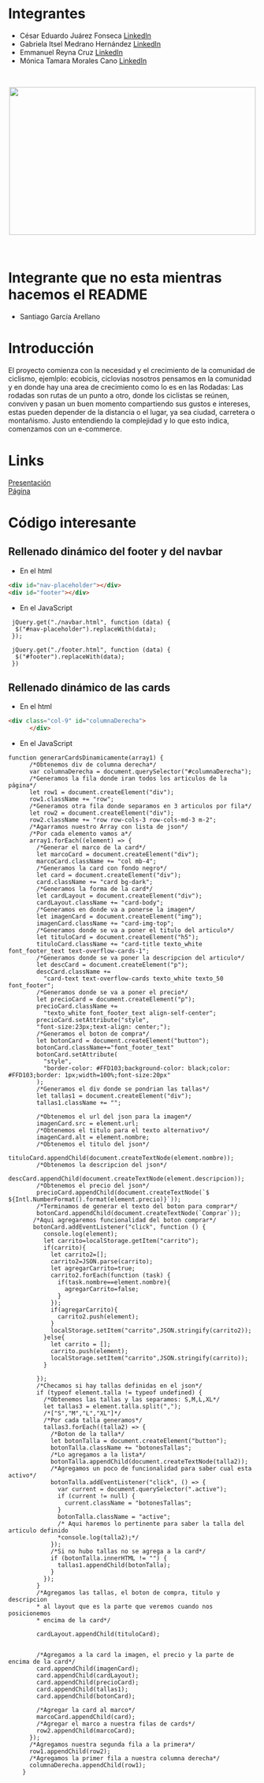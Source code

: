 # Integrantes
 - César Eduardo Juárez Fonseca  <a href=https://www.linkedin.com/in/cesare-ar/>LinkedIn</a>
 - Gabriela Itsel Medrano Hernández <a href=https://www.linkedin.com/in/gabriela-medranoh/>LinkedIn</a>
 - Emmanuel Reyna Cruz <a href=https://www.linkedin.com/in/emmanuelreynac/>LinkedIn</a>
 - Mónica Tamara Morales Cano <a href=https://www.linkedin.com/in/tamara-mc/>LinkedIn</a>
<br>
<p align="center">
<img src="assets/images/equipo/equipo.png" align="center" height="300" width="500">
</p>
<br>

# Integrante que no esta mientras hacemos el README
 - Santiago García Arellano

# Introducción

El proyecto comienza con la necesidad y el crecimiento de la comunidad de ciclismo, ejemlplo: ecobicis, ciclovias
nosotros pensamos en la comunidad y en donde hay una area de crecimiento como lo es en las Rodadas:
Las rodadas son rutas de un punto a otro, donde los ciclistas se reúnen, conviven y pasan un buen momento 
compartiendo sus gustos e intereses, estas pueden depender de la distancia o el lugar, ya sea ciudad, carretera o montañismo.
Justo entendiendo la complejidad y lo que esto indica, comenzamos con un e-commerce.


# Links

<a href=https://www.canva.com/design/DAEkO0-0KY4/Kq5z7wMLaiBtaz8LmcSX9w/edit>Presentación  </a>
<br>
<a href= https://hereden.github.io/Proyecto-integrador/>Página</a>

# Código interesante

## Rellenado dinámico del footer y del navbar

 - En el html
```HTML
<div id="nav-placeholder"></div>
<div id="footer"></div>
```
 - En el JavaScript
```JS
 jQuery.get("./navbar.html", function (data) {
  $("#nav-placeholder").replaceWith(data);
 });

 jQuery.get("./footer.html", function (data) {
  $("#footer").replaceWith(data);
 })
```


## Rellenado dinámico de las cards

 - En el html
```HTML
<div class="col-9" id="columnaDerecha">
      </div>
```
 - En el JavaScript
```JS
function generarCardsDinamicamente(array1) {
      /*Obtenemos div de columna derecha*/
      var columnaDerecha = document.querySelector("#columnaDerecha");
      /*Generamos la fila donde iran todos los articulos de la página*/
      let row1 = document.createElement("div");
      row1.className += "row";
      /*Generamos otra fila donde separamos en 3 articulos por fila*/
      let row2 = document.createElement("div");
      row2.className += "row row-cols-3 row-cols-md-3 m-2";
      /*Agarramos nuestro Array con lista de json*/
      /*Por cada elemento vamos a*/
      array1.forEach((element) => {
        /*Generar el marco de la card*/
        let marcoCard = document.createElement("div");
        marcoCard.className += "col mb-4";
        /*Generamos la card con fondo negro*/
        let card = document.createElement("div");
        card.className += "card bg-dark";
        /*Generamos la forma de la card*/
        let cardLayout = document.createElement("div");
        cardLayout.className += "card-body";
        /*Generamos en donde va a ponerse la imagen*/
        let imagenCard = document.createElement("img");
        imagenCard.className += "card-img-top";
        /*Generamos donde se va a poner el titulo del articulo*/
        let tituloCard = document.createElement("h5");
        tituloCard.className += "card-title texto_white font_footer_text text-overflow-cards-1";
        /*Generamos donde se va poner la descripcion del articulo*/
        let descCard = document.createElement("p");
        descCard.className +=
          "card-text text-overflow-cards texto_white texto_50 font_footer";
        /*Generamos donde se va a poner el precio*/
        let precioCard = document.createElement("p");
        precioCard.className +=
          "texto_white font_footer_text align-self-center";
        precioCard.setAttribute("style",
        "font-size:23px;text-align: center;");
        /*Generamos el boton de compra*/
        let botonCard = document.createElement("button");
        botonCard.className+="font_footer_text"
        botonCard.setAttribute(
          "style",
          "border-color: #FFD103;background-color: black;color: #FFD103;border: 1px;width=100%;font-size:20px"
        );
        /*Generamos el div donde se pondrian las tallas*/
        let tallas1 = document.createElement("div");
        tallas1.className += "";

        /*Obtenemos el url del json para la imagen*/
        imagenCard.src = element.url;
        /*Obtenemos el titulo para el texto alternativo*/
        imagenCard.alt = element.nombre;
        /*Obtenemos el titulo del json*/
        tituloCard.appendChild(document.createTextNode(element.nombre));
        /*Obtenemos la descripcion del json*/
        descCard.appendChild(document.createTextNode(element.descripcion));
        /*Obtenemos el precio del json*/
        precioCard.appendChild(document.createTextNode(`$ ${Intl.NumberFormat().format(element.precio)}`));
        /*Terminamos de generar el texto del boton para comprar*/
        botonCard.appendChild(document.createTextNode(`Comprar`));
       /*Aqui agregaremos funcionalidad del boton comprar*/
       botonCard.addEventListener("click", function () {
          console.log(element);
          let carrito=localStorage.getItem("carrito");
          if(carrito){
            let carrito2=[];
            carrito2=JSON.parse(carrito);
            let agregarCarrito=true;
            carrito2.forEach(function (task) {
              if(task.nombre==element.nombre){
                agregarCarrito=false;
              }
            });
            if(agregarCarrito){
              carrito2.push(element);
            }
            localStorage.setItem("carrito",JSON.stringify(carrito2));
          }else{
            let carrito = [];
            carrito.push(element);
            localStorage.setItem("carrito",JSON.stringify(carrito));
          }
          
        });
        /*Checamos si hay tallas definidas en el json*/
        if (typeof element.talla != typeof undefined) {
          /*Obtenemos las tallas y las separamos: S,M,L,XL*/
          let tallas3 = element.talla.split(",");
          /*["S","M","L","XL"]*/
          /*Por cada talla generamos*/
          tallas3.forEach((talla2) => {
            /*Boton de la talla*/
            let botonTalla = document.createElement("button");
            botonTalla.className += "botonesTallas";
            /*Lo agregamos a la lista*/
            botonTalla.appendChild(document.createTextNode(talla2));
            /*Agregamos un poco de funcionalidad para saber cual esta activo*/
            botonTalla.addEventListener("click", () => {
              var current = document.querySelector(".active");
              if (current != null) {
                current.className = "botonesTallas";
              }
              botonTalla.className = "active";
              /* Aqui haremos lo pertinente para saber la talla del articulo definido
              *console.log(talla2);*/
            });
            /*Si no hubo tallas no se agrega a la card*/
            if (botonTalla.innerHTML != "") {
              tallas1.appendChild(botonTalla);
            }
          });
        }
        /*Agregamos las tallas, el boton de compra, titulo y descripcion 
        * al layout que es la parte que veremos cuando nos posicionemos 
        * encima de la card*/
        
        cardLayout.appendChild(tituloCard);
        

        /*Agregamos a la card la imagen, el precio y la parte de encima de la card*/
        card.appendChild(imagenCard);
        card.appendChild(cardLayout);
        card.appendChild(precioCard);
        card.appendChild(tallas1);
        card.appendChild(botonCard);

        /*Agregar la card al marco*/
        marcoCard.appendChild(card);
        /*Agregar el marco a nuestra filas de cards*/
        row2.appendChild(marcoCard);
      });
      /*Agregamos nuestra segunda fila a la primera*/
      row1.appendChild(row2);
      /*Agregamos la primer fila a nuestra columna derecha*/
      columnaDerecha.appendChild(row1);
    }
```

